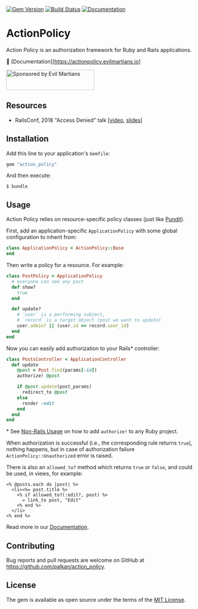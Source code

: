 [![Gem Version](https://badge.fury.io/rb/action_policy.svg)](https://badge.fury.io/rb/action_policy)
[![Build Status](https://travis-ci.org/palkan/action_policy.svg?branch=master)](https://travis-ci.org/palkan/action_policy)
[![Documentation](https://img.shields.io/badge/docs-link-brightgreen.svg)](https://actionpolicy.evilmartians.io)

# ActionPolicy

Action Policy is an authorization framework for Ruby and Rails applications.

📑 [Documentation][https://actionpolicy.evilmartians.io]

<a href="https://evilmartians.com/?utm_source=action_policy">
<img src="https://evilmartians.com/badges/sponsored-by-evil-martians.svg" alt="Sponsored by Evil Martians" width="236" height="54"></a>

## Resources

- RailsConf, 2018 "Access Denied" talk [[video](https://www.youtube.com/watch?v=NVwx0DARDis), [slides](https://speakerdeck.com/palkan/railsconf-2018-access-denied-the-missing-guide-to-authorization-in-rails)]


## Installation

Add this line to your application's `Gemfile`:

```ruby
gem "action_policy"
```

And then execute:

    $ bundle

## Usage

Action Policy relies on resource-specific policy classes (just like [Pundit](https://github.com/varvet/pundit)).

First, add an application-specific `ApplicationPolicy` with some global configuration to inherit from:

```ruby
class ApplicationPolicy < ActionPolicy::Base
end
```

Then write a policy for a resource. For example:

```ruby
class PostPolicy < ApplicationPolicy
  # everyone can see any post
  def show?
    true
  end

  def update?
    # `user` is a performing subject,
    # `record` is a target object (post we want to update)
    user.admin? || (user.id == record.user_id)
  end
end
```

Now you can easily add authorization to your Rails\* controller:

```ruby
class PostsController < ApplicationController
  def update
    @post = Post.find(params[:id])
    authorize! @post

    if @post.update(post_params)
      redirect_to @post
    else
      render :edit
    end
  end
end
```

\* See [Non-Rails Usage](docs/non_rails.md) on how to add `authorize!` to any Ruby project.


When authorization is successful (i.e., the corresponding rule returns `true`), nothing happens, but in case of authorization failure `ActionPolicy::Unauthorized` error is raised.

There is also an `allowed_to?` method which returns `true` or `false`, and could be used, in views, for example:

```erb
<% @posts.each do |post| %>
  <li><%= post.title %>
    <% if allowed_to?(:edit?, post) %>
      = link_to post, "Edit"
    <% end %>
  </li>
<% end %>
```

Read more in our [Documentation][].

## Contributing

Bug reports and pull requests are welcome on GitHub at https://github.com/palkan/action_policy.

## License

The gem is available as open source under the terms of the [MIT License](http://opensource.org/licenses/MIT).

[Documentation]: http://actionpolicy.evilmartians.io
